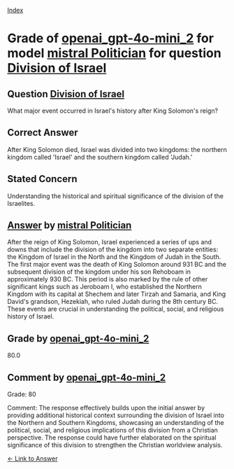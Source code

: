 
[Index](../../../../index.md)
# Grade of [openai_gpt-4o-mini_2](../../../grading_models/openai_gpt-4o-mini_2.md) for model [mistral Politician](../../../answering_models/mistral_Politician.md) for question [Division of Israel](../../../questions/Division_of_Israel.md)

## Question [Division of Israel](../../../questions/Division_of_Israel.md)
What major event occurred in Israel's history after King Solomon's reign?

## Correct Answer
After King Solomon died, Israel was divided into two kingdoms: the northern kingdom called 'Israel' and the southern kingdom called 'Judah.'

## Stated Concern
Understanding the historical and spiritual significance of the division of the Israelites.

## [Answer](../Division_of_Israel.md) by [mistral Politician](../../../answering_models/mistral_Politician.md)
 After the reign of King Solomon, Israel experienced a series of ups and downs that include the division of the kingdom into two separate entities: the Kingdom of Israel in the North and the Kingdom of Judah in the South. The first major event was the death of King Solomon around 931 BC and the subsequent division of the kingdom under his son Rehoboam in approximately 930 BC. This period is also marked by the rule of other significant kings such as Jeroboam I, who established the Northern Kingdom with its capital at Shechem and later Tirzah and Samaria, and King David's grandson, Hezekiah, who ruled Judah during the 8th century BC. These events are crucial in understanding the political, social, and religious history of Israel.

## Grade by [openai_gpt-4o-mini_2](../../../grading_models/openai_gpt-4o-mini_2.md)
80.0

## Comment by [openai_gpt-4o-mini_2](../../../grading_models/openai_gpt-4o-mini_2.md)
Grade: 80

Comment: The response effectively builds upon the initial answer by providing additional historical context surrounding the division of Israel into the Northern and Southern Kingdoms, showcasing an understanding of the political, social, and religious implications of this division from a Christian perspective. The response could have further elaborated on the spiritual significance of this division to strengthen the Christian worldview analysis.

[&lt;- Link to Answer](../Division_of_Israel.md)
